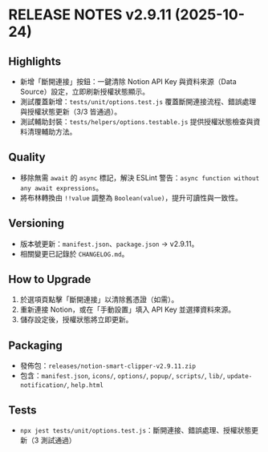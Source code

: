 # RELEASE NOTES v2.9.11 (2025-10-24)

## Highlights
- 新增「斷開連接」按鈕：一鍵清除 Notion API Key 與資料來源（Data Source）設定，立即刷新授權狀態顯示。
- 測試覆蓋新增：`tests/unit/options.test.js` 覆蓋斷開連接流程、錯誤處理與授權狀態更新（3/3 皆通過）。
- 測試輔助封裝：`tests/helpers/options.testable.js` 提供授權狀態檢查與資料清理輔助方法。

## Quality
- 移除無需 `await` 的 `async` 標記，解決 ESLint 警告：`async function without any await expressions`。
- 將布林轉換由 `!!value` 調整為 `Boolean(value)`，提升可讀性與一致性。

## Versioning
- 版本號更新：`manifest.json`、`package.json` → v2.9.11。
- 相關變更已記錄於 `CHANGELOG.md`。

## How to Upgrade
1. 於選項頁點擊「斷開連接」以清除舊憑證（如需）。
2. 重新連接 Notion，或在「手動設置」填入 API Key 並選擇資料來源。
3. 儲存設定後，授權狀態將立即更新。

## Packaging
- 發佈包：`releases/notion-smart-clipper-v2.9.11.zip`
- 包含：`manifest.json`, `icons/`, `options/`, `popup/`, `scripts/`, `lib/`, `update-notification/`, `help.html`

## Tests
- `npx jest tests/unit/options.test.js`：斷開連接、錯誤處理、授權狀態更新（3 測試通過）